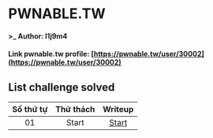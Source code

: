 # PWNABLE.TW

#### >_ Author: l1j9m4

#### Link pwnable.tw profile: [https://pwnable.tw/user/30002](https://pwnable.tw/user/30002)

## List challenge solved

|    Số thứ tự    |  Thử thách  | Writeup                                                       |
| :-------------: | :---------: | :-----------------------------------------------------------: |
|       01        |    Start    | [Start](./1_Start)                                            |
